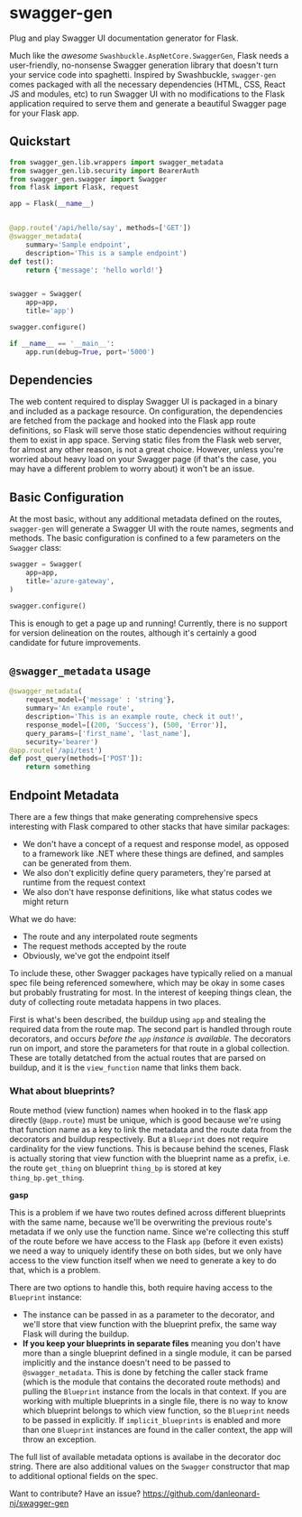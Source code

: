 # swagger-gen
Plug and play Swagger UI documentation generator for Flask.

Much like the *awesome* `Swashbuckle.AspNetCore.SwaggerGen`, Flask needs a user-friendly, no-nonsense Swagger generation library that doesn't turn your service code into spaghetti.  Inspired by Swashbuckle, `swagger-gen` comes packaged with all the necessary dependencies (HTML, CSS, React JS and modules, etc) to run Swagger UI with no modifications to the Flask application required to serve them and generate a beautiful Swagger page for your Flask app.

## Quickstart

```python
from swagger_gen.lib.wrappers import swagger_metadata
from swagger_gen.lib.security import BearerAuth
from swagger_gen.swagger import Swagger
from flask import Flask, request

app = Flask(__name__)


@app.route('/api/hello/say', methods=['GET'])
@swagger_metadata(
    summary='Sample endpoint',
    description='This is a sample endpoint')
def test():
    return {'message': 'hello world!'}


swagger = Swagger(
    app=app,
    title='app')

swagger.configure()

if __name__ == '__main__':
    app.run(debug=True, port='5000')
```

## Dependencies
The web content required to display Swagger UI is packaged in a binary and included as a package resource.  On configuration, the dependencies are fetched from the package and hooked into the Flask app route definitions, so Flask will serve those static dependencies without requiring them to exist in app space.  Serving static files from the Flask web server, for almost any other reason, is not a great choice.  However, unless you're worried about heavy load on your Swagger page (if that's the case, you may have a different problem to worry about) it won't be an issue.

## Basic Configuration

At the most basic, without any additional metadata defined on the routes, `swagger-gen` will generate a Swagger UI with the route names, segments and methods.  The basic configuration is confined to a few parameters on the `Swagger` class:

```python
swagger = Swagger(
    app=app,
    title='azure-gateway',
)

swagger.configure()
```

This is enough to get a page up and running!  Currently, there is no support for version delineation on the routes, although it's certainly a good candidate for future improvements.

## `@swagger_metadata` usage

```python
@swagger_metadata(
    request_model={'message' : 'string'},
    summary='An example route',
    description='This is an example route, check it out!',
    response_model=[(200, 'Success'), (500, 'Error')],
    query_params=['first_name', 'last_name'],
    security='bearer')
@app.route('/api/test')
def post_query(methods=['POST']):
    return something
```

## Endpoint Metadata

There are a few things that make generating comprehensive specs interesting with Flask compared to other stacks that have similar packages:

* We don't have a concept of a request and response model, as opposed to a framework like .NET where these things are defined, and samples can be generated from them.
* We also don't explicitly define query parameters, they're parsed at runtime from the request context
* We also don't have response definitions, like what status codes we might return

What we do have:
* The route and any interpolated route segments
* The request methods accepted by the route
* Obviously, we've got the endpoint itself

To include these, other Swagger packages have typically relied on a manual spec file being referenced somewhere, which may be okay in some cases but probably frustrating for most.  In the interest of keeping things clean, the duty of collecting route metadata happens in two places.

First is what's been described, the buildup using `app` and stealing the required data from the route map.  The second part is handled through route decorators, and occurs *before the `app` instance is available.*  The decorators run on import, and store the parameters for that route in a global collection.  These are totally detatched from the actual routes that are parsed on buildup, and it is the `view_function` name that links them back.

### What about blueprints?

Route method (view function) names when hooked in to the flask app directly (`@app.route`) must be unique, which is good because we're using that function name as a key to link the metadata and the route data from the decorators and buildup respectively.  But a `Blueprint` does not require cardinality for the view functions.  This is because behind the scenes, Flask is actually storing that view function with the blueprint name as a prefix, i.e. the route `get_thing` on blueprint `thing_bp` is stored at key `thing_bp.get_thing`.

**gasp**

This is a problem if we have two routes defined across different blueprints with the same name, because we'll be overwriting the previous route's metadata if we only use the function name.  Since we're collecting this stuff of the route before we have access to the Flask `app` (before it even exists) we need a way to uniquely identify these on both sides, but we only have access to the view function itself when we need to generate a key to do that, which is a problem.

There are two options to handle this, both require having access to the `Blueprint` instance:
* The instance can be passed in as a parameter to the decorator, and we'll store that view function with the blueprint prefix, the same way Flask will during the buildup.
* **If you keep your blueprints in separate files** meaning you don't have more than a single blueprint defined in a single module, it can be parsed implicitly and the instance doesn't need to be passed to `@swagger_metadata`.  This is done by fetching the caller stack frame (which is the module that contains the decorated route methods) and pulling the `Blueprint` instance from the locals in that context.  If you are working with multiple blueprints in a single file, there is no way to know which blueprint belongs to which view function, so the `Blueprint` needs to be passed in explicitly.  If `implicit_blueprints` is enabled and more than one `Blueprint` instances are found in the caller context, the app will throw an exception.

The full list of available metadata options is availabe in the decorator doc string.  There are also additional values on the `Swagger` constructor that map to additional optional fields on the spec.

Want to contribute?  Have an issue?
https://github.com/danleonard-nj/swagger-gen